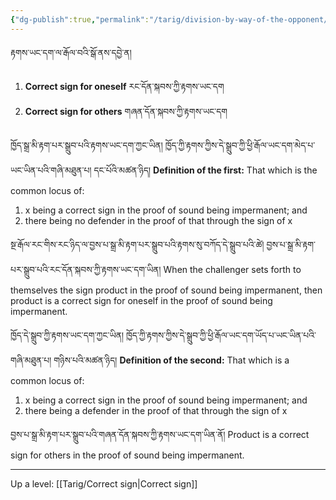 ```yaml
---
{"dg-publish":true,"permalink":"/tarig/division-by-way-of-the-opponent/"}
---
```


རྟགས་ཡང་དག་ལ་རྒོལ་བའི་སྒོ་ནས་དབྱེ་ན།
1. **Correct sign for oneself** རང་དོན་སྐབས་ཀྱི་རྟགས་ཡང་དག
2. **Correct sign for others** གཞན་དོན་སྐབས་ཀྱི་རྟགས་ཡང་དག

ཁྱོད་སྒྲ་མི་རྟག་པར་སྒྲུབ་པའི་རྟགས་ཡང་དག་ཀྱང་ཡིན། ཁྱོད་ཀྱི་རྟགས་ཀྱིས་དེ་སྒྲུབ་ཀྱི་ཕྱི་རྒོལ་ཡང་དག་མེད་པ་ཡང་ཡིན་པའི་གཞི་མཐུན་པ། དང་པོའི་མཚན་ཉིད།
**Definition of the first:** That which is the common locus of:
1. x being a correct sign in the proof of sound being impermanent; and
2. there being no defender in the proof of that through the sign of x

སྔ་རྒོལ་རང་གིས་རང་ཉིད་ལ་བྱས་པ་སྒྲ་མི་རྟག་པར་སྒྲུབ་པའི་རྟགས་སུ་བཀོད་དེ་སྒྲུབ་པའི་ཚེ། བྱས་པ་སྒྲ་མི་རྟག་པར་སྒྲུབ་པའི་རང་དོན་སྐབས་ཀྱི་རྟགས་ཡང་དག་ཡིན། 
When the challenger sets forth to themselves the sign product in the proof of sound being impermanent, then product is a correct sign for oneself in the proof of sound being impermanent.

ཁྱོད་དེ་སྒྲུབ་ཀྱི་རྟགས་ཡང་དག་ཀྱང་ཡིན། ཁྱོད་ཀྱི་རྟགས་ཀྱིས་དེ་སྒྲུབ་ཀྱི་ཕྱི་རྒོལ་ཡང་དག་ཡོད་པ་ཡང་ཡིན་པའི་གཞི་མཐུན་པ། གཉིས་པའི་མཚན་ཉིད།
**Definition of the second:** That which is a common locus of:
1. x being a correct sign in the proof of sound being impermanent; and
2. there being a defender in the proof of that through the sign of x

བྱས་པ་སྒྲ་མི་རྟག་པར་སྒྲུབ་པའི་གཞན་དོན་སྐབས་ཀྱི་རྟགས་ཡང་དག་ཡིན་ནོ།
Product is a correct sign for others in the proof of sound being impermanent.

---
Up a level: [[Tarig/Correct sign\|Correct sign]]